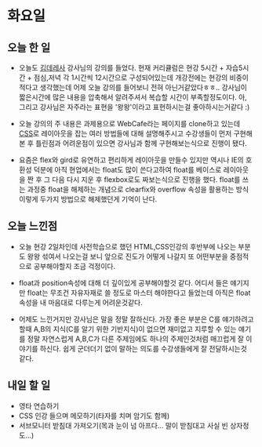 # 화요일

## 오늘 한 일

- 오늘도 [김데레사](https://github.com/seulbinim) 강사님의 강의를 들었다. 현재 커리큘럼은 현강 5시간 + 자습5시간 + 점심,저녁 각 1시간씩 12시간으로 구성되어있는데 개강전에는 현강의 비중이 적다고 생각했는데 어제 오늘 강의를 들어보니 전혀 아닌거같았다ㅎㅎ.. 강사님이
짧은시간에 많은 내용을 압축해서 알려주셔서 복습할 시간이 부족할정도이다.
아, 그리고 강사님은 자주라는 표현을 '왕왕'이라고 표현하시는걸 좋아하시는거같다 :)

- 오늘 강의의 주 내용은 과제용으로 WebCafe라는 페이지를 clone하고 있는데 [CSS](https://www.w3.org/Style/CSS/Overview.en.html)로 레이아웃을 잡는 여러 방법들에 대해 설명해주시고 수강생들이 먼저 구현해본 후 틀린점과 어려운점이 있으면 강사님과 함께 구현해보는식으로 진행이 됐다.

- 요즘은 flex와 gird로 유연하고 편리하게 레이아웃을 만들수 있지만 역시나 IE의 호환성 덕분에 아직 현업에서는 float도 많이 쓴다고하여 float를 베이스로 레이아웃을 짠 후 그 다음 다시 지운 후 flexbox로도 짜보는식으로 진행을 했다. float를 쓰는 과정중 float을 해제하는 개념으로 clearfix와 overflow 속성을 활용하는 방식 이렇게 두가지 방법으로 해제했던게 기억이 난다.

## 오늘 느낀점

- 오늘 현강 2일차인데 사전학습으로 했던 HTML,CSS인강의 후반부에 나오는 부분도 왕왕 섞여서 나오는걸 보니 앞으로 진도가 어떻게 나갈지 또 어떤부분을 중점적으로 공부해야할지 조금 걱정이다.

- float과 position속성에 대해 더 깊이있게 공부해야할것 같다. 어디서 들은 얘기지만 float는 무조건 자유자재로 쓸 정도로 마스터 해야한다고 들었는데 아직은 float속성을 내 마음대로 다루는게 어려운것같다.

- 어제도 느낀거지만 강사님은 말을 정말 잘하신다. 가장 좋은 부분은 C를 얘기하려고 할때 A,B의 지식(C를 알기 위한 기반지식)이 없으면 재미없고 지루할 수 있는 얘기를 정말 자연스럽게 A,B,C가 다른 주제임에도 하나의 주제인것처럼 매끄럽게 잘 이야기를 하신다. 쉽게 군더더기 없이 말하는 의도를 수강생들에게 잘 전달하시는것 같다.


## 내일 할 일

- 영타 연습하기
- CSS 인강 들으며 메모하기(타자를 치며 암기도 함께)
- 서브모니터 받침대 가져오기(목과 눈이 넘 아프다... 말이 받침대고 사실 빈 상자정도...)

